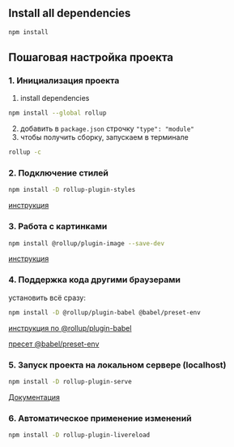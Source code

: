 ## Install all dependencies
```bash
npm install
```

## Пошаговая настройка проекта

### 1. Инициализация проекта

1. install dependencies
```bash
npm install --global rollup
```
2. добавить в `package.json` строчку `"type": "module"`
3. чтобы получить сборку, запускаем в терминале
```bash
rollup -c
```

### 2. Подключение стилей
```bash
npm install -D rollup-plugin-styles
```
[инструкция](https://www.npmjs.com/package/rollup-plugin-styles#usage)

### 3. Работа с картинками
```bash
npm install @rollup/plugin-image --save-dev
```
[инструкция](https://www.npmjs.com/package/@rollup/plugin-image)

### 4. Поддержка кода другими браузерами
установить всё сразу:
```bash
npm install -D @rollup/plugin-babel @babel/preset-env
```
[инструкция по @rollup/plugin-babel](https://www.npmjs.com/package/@rollup/plugin-babel)

[пресет @babel/preset-env](https://babeljs.io/docs/en/babel-preset-env)
### 5. Запуск проекта на локальном сервере (localhost)
```bash
npm install -D rollup-plugin-serve
```
[Документация](https://www.npmjs.com/package/rollup-plugin-serve#options)

### 6. Автоматическое применение изменений
```bash
npm install -D rollup-plugin-livereload
```